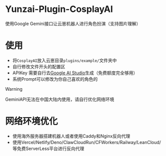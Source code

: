 # Yunzai-Plugin-CosplayAI
使用Google Gemini接口让云崽机器人进行角色扮演（支持图片理解）

# 使用
- 将`CosplayAI`放入云崽目录`plugins/example/`文件夹中
- 自行修改文件开头的配置区
- APIKey 需要自行去[Google AI Studio](https://aistudio.google.com/apikey)生成（免费额度完全够用）
- 系统Prompt可以修改为你自己喜欢的角色的
> [!WARNING]
> GeminiAPI无法在中国大陆内使用，请自行优化网络环境

# 网络环境优化
- 使用海外服务器搭建机器人或者使用Caddy和Nginx反向代理
- 使用Vercel/Netlify/Deno/ClawCloudRun/CFWorkers/Railway/LeanCloud/等免费ServerLess平台进行反向代理
